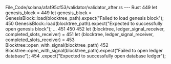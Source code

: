 File_Code/solana/afaf95cf53/validator/validator_after.rs --- Rust
449     let genesis_block =                                                                                                                                  449     let genesis_block = GenesisBlock::load(blocktree_path).expect("Failed to load genesis block");
450         GenesisBlock::load(blocktree_path).expect("Expected to successfully open genesis block");                                                        ... 
451                                                                                                                                                          450 
452     let (blocktree, ledger_signal_receiver, completed_slots_receiver) =                                                                                  451     let (blocktree, ledger_signal_receiver, completed_slots_receiver) =
453         Blocktree::open_with_signal(blocktree_path)                                                                                                      452         Blocktree::open_with_signal(blocktree_path).expect("Failed to open ledger database");
454             .expect("Expected to successfully open database ledger");                                                                                        

